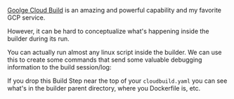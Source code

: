 [Goolge Cloud Build](https://cloud.google.com/build/docs) is an amazing and powerful capability and my favorite GCP service.

However, it can be hard to conceptualize what's happening inside the builder during its run.

You can actually run almost any linux script inside the builder.  We can use this
to create some commands that send some valuable debugging information to the build session/log:

<script src="https://gist.github.com/stevehenderson/9536e34d82e09c90b82bd2a77f90dfa0.js"></script>


If you drop this Build Step near the top of your `cloudbuild.yaml` you can see what's in the builder parent directory,
where you Dockerfile is, etc.

